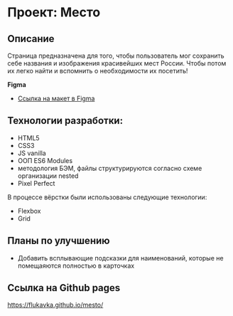 # Проект: Место

## Описание

Страница предназначена для того, чтобы пользователь мог сохранить себе названия и изображения красивейших мест России. Чтобы потом их легко найти и вспомнить о необходимости их посетить!

**Figma**

- [Ссылка на макет в Figma](https://www.figma.com/file/2cn9N9jSkmxD84oJik7xL7/JavaScript.-Sprint-4?node-id=0%3A1)

## Технологии разработки:

- HTML5
- CSS3
- JS vanilla
- ООП ES6 Modules
- методология БЭМ, файлы структурируются согласно схеме организации nested
- Pixel Perfect

В процессе вёрстки были использованы следующие технологии:

- Flexbox
- Grid

## Планы по улучшению

- Добавить всплывающие подсказки для наименований, которые не помещаяются полностью в карточках

## Ссылка на Github pages

https://flukavka.github.io/mesto/
